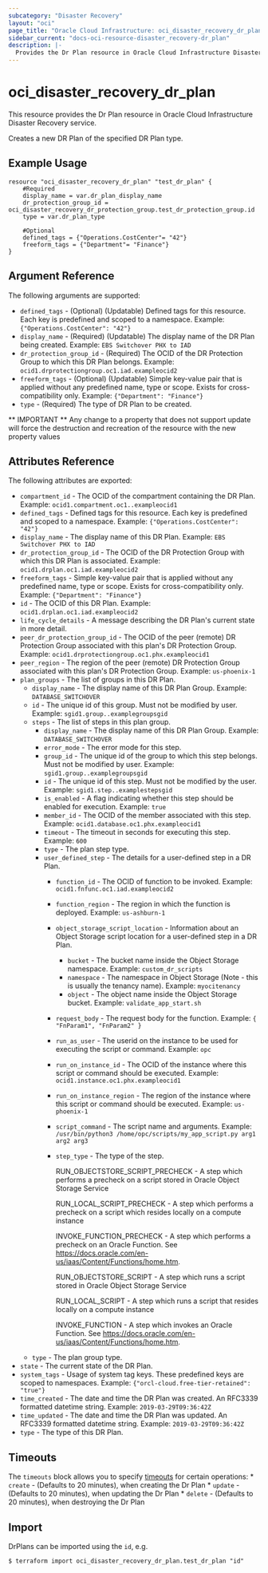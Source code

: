 ```yaml
---
subcategory: "Disaster Recovery"
layout: "oci"
page_title: "Oracle Cloud Infrastructure: oci_disaster_recovery_dr_plan"
sidebar_current: "docs-oci-resource-disaster_recovery-dr_plan"
description: |-
  Provides the Dr Plan resource in Oracle Cloud Infrastructure Disaster Recovery service
---
```


# oci_disaster_recovery_dr_plan
This resource provides the Dr Plan resource in Oracle Cloud Infrastructure Disaster Recovery service.

Creates a new DR Plan of the specified DR Plan type.

## Example Usage

```hcl
resource "oci_disaster_recovery_dr_plan" "test_dr_plan" {
	#Required
	display_name = var.dr_plan_display_name
	dr_protection_group_id = oci_disaster_recovery_dr_protection_group.test_dr_protection_group.id
	type = var.dr_plan_type

	#Optional
	defined_tags = {"Operations.CostCenter"= "42"}
	freeform_tags = {"Department"= "Finance"}
}
```

## Argument Reference

The following arguments are supported:

* `defined_tags` - (Optional) (Updatable) Defined tags for this resource. Each key is predefined and scoped to a namespace. Example: `{"Operations.CostCenter": "42"}` 
* `display_name` - (Required) (Updatable) The display name of the DR Plan being created.  Example: `EBS Switchover PHX to IAD` 
* `dr_protection_group_id` - (Required) The OCID of the DR Protection Group to which this DR Plan belongs.  Example: `ocid1.drprotectiongroup.oc1.iad.exampleocid2` 
* `freeform_tags` - (Optional) (Updatable) Simple key-value pair that is applied without any predefined name, type or scope. Exists for cross-compatibility only. Example: `{"Department": "Finance"}` 
* `type` - (Required) The type of DR Plan to be created. 


** IMPORTANT **
Any change to a property that does not support update will force the destruction and recreation of the resource with the new property values

## Attributes Reference

The following attributes are exported:

* `compartment_id` - The OCID of the compartment containing the DR Plan.  Example: `ocid1.compartment.oc1..exampleocid1` 
* `defined_tags` - Defined tags for this resource. Each key is predefined and scoped to a namespace. Example: `{"Operations.CostCenter": "42"}` 
* `display_name` - The display name of this DR Plan.  Example: `EBS Switchover PHX to IAD` 
* `dr_protection_group_id` - The OCID of the DR Protection Group with which this DR Plan is associated.  Example: `ocid1.drplan.oc1.iad.exampleocid2` 
* `freeform_tags` - Simple key-value pair that is applied without any predefined name, type or scope. Exists for cross-compatibility only. Example: `{"Department": "Finance"}` 
* `id` - The OCID of this DR Plan.  Example: `ocid1.drplan.oc1.iad.exampleocid2` 
* `life_cycle_details` - A message describing the DR Plan's current state in more detail. 
* `peer_dr_protection_group_id` - The OCID of the peer (remote) DR Protection Group associated with this plan's DR Protection Group.  Example: `ocid1.drprotectiongroup.oc1.phx.exampleocid1` 
* `peer_region` - The region of the peer (remote) DR Protection Group associated with this plan's DR Protection Group.  Example: `us-phoenix-1` 
* `plan_groups` - The list of groups in this DR Plan. 
	* `display_name` - The display name of this DR Plan Group.  Example: `DATABASE_SWITCHOVER` 
	* `id` - The unique id of this group. Must not be modified by user.  Example: `sgid1.group..examplegroupsgid` 
	* `steps` - The list of steps in this plan group. 
		* `display_name` - The display name of this DR Plan Group.  Example: `DATABASE_SWITCHOVER` 
		* `error_mode` - The error mode for this step. 
		* `group_id` - The unique id of the group to which this step belongs. Must not be modified by user.  Example: `sgid1.group..examplegroupsgid` 
		* `id` - The unique id of this step. Must not be modified by the user.  Example: `sgid1.step..examplestepsgid` 
		* `is_enabled` - A flag indicating whether this step should be enabled for execution.  Example: `true` 
		* `member_id` - The OCID of the member associated with this step.  Example: `ocid1.database.oc1.phx.exampleocid1` 
		* `timeout` - The timeout in seconds for executing this step.  Example: `600` 
		* `type` - The plan step type. 
		* `user_defined_step` - The details for a user-defined step in a DR Plan.
			* `function_id` - The OCID of function to be invoked.  Example: `ocid1.fnfunc.oc1.iad.exampleocid2` 
			* `function_region` - The region in which the function is deployed.  Example: `us-ashburn-1` 
			* `object_storage_script_location` - Information about an Object Storage script location for a user-defined step in a DR Plan.
				* `bucket` - The bucket name inside the Object Storage namespace.  Example: `custom_dr_scripts` 
				* `namespace` - The namespace in Object Storage (Note - this is usually the tenancy name).  Example: `myocitenancy` 
				* `object` - The object name inside the Object Storage bucket.  Example: `validate_app_start.sh` 
			* `request_body` - The request body for the function.  Example: `{ "FnParam1", "FnParam2" }` 
			* `run_as_user` - The userid on the instance to be used for executing the script or command.  Example: `opc` 
			* `run_on_instance_id` - The OCID of the instance where this script or command should be executed.  Example: `ocid1.instance.oc1.phx.exampleocid1` 
			* `run_on_instance_region` - The region of the instance where this script or command should be executed.  Example: `us-phoenix-1` 
			* `script_command` - The script name and arguments.  Example: `/usr/bin/python3 /home/opc/scripts/my_app_script.py arg1 arg2 arg3` 
			* `step_type` - The type of the step.

				RUN_OBJECTSTORE_SCRIPT_PRECHECK - A step which performs a precheck on a script stored in Oracle Object Storage Service

				RUN_LOCAL_SCRIPT_PRECHECK - A step which performs a precheck on a script which resides locally on a compute instance

				INVOKE_FUNCTION_PRECHECK - A step which performs a precheck on an Oracle Function. See https://docs.oracle.com/en-us/iaas/Content/Functions/home.htm.

				RUN_OBJECTSTORE_SCRIPT - A step which runs a script stored in Oracle Object Storage Service

				RUN_LOCAL_SCRIPT - A step which runs a script that resides locally on a compute instance

				INVOKE_FUNCTION - A step which invokes an Oracle Function. See https://docs.oracle.com/en-us/iaas/Content/Functions/home.htm. 
	* `type` - The plan group type. 
* `state` - The current state of the DR Plan. 
* `system_tags` - Usage of system tag keys. These predefined keys are scoped to namespaces. Example: `{"orcl-cloud.free-tier-retained": "true"}` 
* `time_created` - The date and time the DR Plan was created. An RFC3339 formatted datetime string.  Example: `2019-03-29T09:36:42Z` 
* `time_updated` - The date and time the DR Plan was updated. An RFC3339 formatted datetime string.  Example: `2019-03-29T09:36:42Z` 
* `type` - The type of this DR Plan. 

## Timeouts

The `timeouts` block allows you to specify [timeouts](https://registry.terraform.io/providers/hashicorp/oci/latest/docs/guides/changing_timeouts) for certain operations:
	* `create` - (Defaults to 20 minutes), when creating the Dr Plan
	* `update` - (Defaults to 20 minutes), when updating the Dr Plan
	* `delete` - (Defaults to 20 minutes), when destroying the Dr Plan


## Import

DrPlans can be imported using the `id`, e.g.

```
$ terraform import oci_disaster_recovery_dr_plan.test_dr_plan "id"
```

